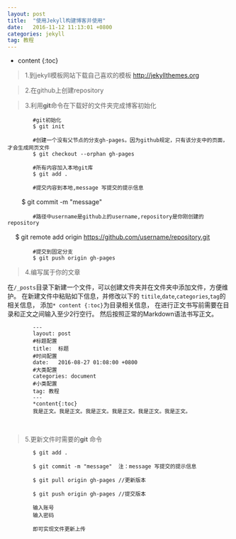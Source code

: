 ```yaml
---
layout: post
title:  "使用Jekyll构建博客并使用"
date:   2016-11-12 11:13:01 +0800
categories: jekyll
tag: 教程
---
```


* content
{:toc}


>1.到jekyll模板网站下载自己喜欢的模板
			<a href="http://jekyllthemes.org">http://jekyllthemes.org</a>

>2.在github上创建repository

>3.利用<b>git</b>命令在下载好的文件夹完成博客初始化

			
			#git初始化
			$ git init
		
			#创建一个没有父节点的分支gh-pages。因为github规定，只有该分支中的页面，才会生成网页文件
			$ git checkout --orphan gh-pages
		
			#所有内容加入本地git库
			$ git add .
		
			#提交内容到本地,message 写提交的提示信息
　　				 	 		$ git commit -m "message"

			#路径中username是github上的username,repository是你刚创建的repository
　				$ git remote add origin https://github.com/username/repository.git
　　	

			#提交到固定分支
			$ git push origin gh-pages
			

>4.编写属于你的文章


<p>
在<code>/_posts</code>目录下新建一个文件，可以创建文件夹并在文件夹中添加文件，方便维护。
在新建文件中粘贴如下信息，并修改以下的
<code>titile</code>,<code>date</code>,<code>categories</code>,<code>tag</code>的相关信息，
添加<code>* content {:toc}</code>为目录相关信息，
在进行正文书写前需要在目录和正文之间输入至少2行空行。
然后按照正常的Markdown语法书写正文。
</p>


			---
			layout: post
			#标题配置
			title:  标题
			#时间配置
			date:   2016-08-27 01:08:00 +0800
			#大类配置
			categories: document
			#小类配置
			tag: 教程
			---
			*content{:toc}
			我是正文。我是正文。我是正文。我是正文。我是正文。我是正文。
<br/>

>5.更新文件时需要的<b>git</b> 命令 

			$ git add .
		
			$ git commit -m "message"  注：message 写提交的提示信息
		
			$ git pull origin gh-pages //更新版本
		
			$ git push origin gh-pages //提交版本
		
			输入账号
			输入密码
		
			即可实现文件更新上传

[jekyll]:      http://jekyllrb.com
[jekyll-gh]:   https://github.com/jekyll/jekyll
[jekyll-help]: https://github.com/jekyll/jekyll-help
